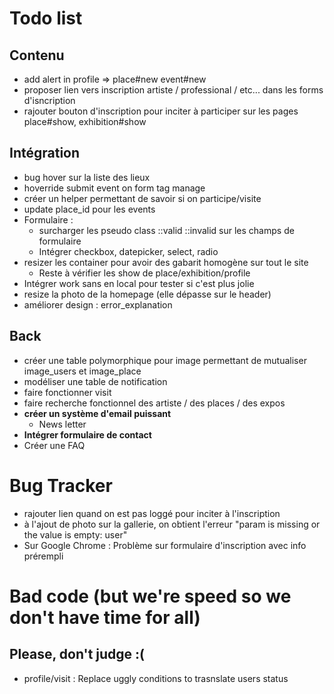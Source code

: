 # Todo list

## Contenu
- add alert in profile => place#new event#new
- proposer lien vers inscription artiste / professional / etc... dans les forms d'isncription
- rajouter bouton d'inscription pour inciter à participer sur les pages place#show, exhibition#show

## Intégration
- bug hover sur la liste des lieux
- hoverride submit event on form tag manage
- créer un helper permettant de savoir si on participe/visite
- update place_id pour les events
- Formulaire :
    - surcharger les pseudo class ::valid ::invalid sur les champs de formulaire
    - Intégrer checkbox, datepicker, select, radio
- resizer les container pour avoir des gabarit homogène sur tout le site
    - Reste à vérifier les show de place/exhibition/profile
- Intégrer work sans en local pour tester si c'est plus jolie
- resize la photo de la homepage (elle dépasse sur le header)
- améliorer design : error_explanation

## Back
- créer une table polymorphique pour image permettant de mutualiser image_users et image_place
- modéliser une table de notification
- faire fonctionner visit
- faire recherche fonctionnel des artiste / des places / des expos
- __créer un système d'email puissant__
  - News letter
- __Intégrer formulaire de contact__
- Créer une FAQ


# Bug Tracker
- rajouter lien quand on est pas loggé pour inciter à l'inscription
- à l'ajout de photo sur la gallerie, on obtient l'erreur "param is missing or the value is empty: user"
- Sur Google Chrome : Problème sur formulaire d'inscription avec info prérempli

# Bad code (but we're speed so we don't have time for all)
## Please, don't judge :(

- profile/visit : Replace uggly conditions to trasnslate users status
